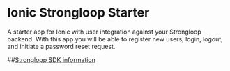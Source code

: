 # Ionic Strongloop Starter

A starter app for Ionic with user integration against your Strongloop backend. With this app you will be able to register new users, login, logout, and initiate a password reset request.


##[Stronglopp SDK information](http://docs.strongloop.com/display/public/LB/AngularJS+JavaScript+SDK)
